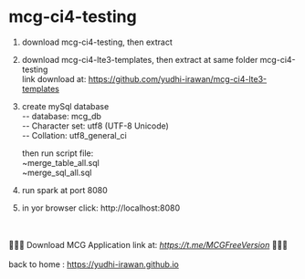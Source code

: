 # mcg-ci4-testing

1. 	download mcg-ci4-testing, then extract

2. 	download mcg-ci4-lte3-templates, then extract at same folder mcg-ci4-testing
	<br>link download at: https://github.com/yudhi-irawan/mcg-ci4-lte3-templates
	
3. 	create mySql database
	<br>-- database: mcg_db	
	<br>-- Character set: utf8 (UTF-8 Unicode)
	<br>-- Collation: utf8_general_ci
	
	then run script file:
	<br>~merge_table_all.sql
	<br>~merge_sql_all.sql
	
4. 	run spark at port 8080

5. 	in yor browser click: http://localhost:8080

<br><br>
💞️💞️💞️ <span class="font-weight-bold">Download</span> MCG Application link at:
<i>	
<a href="https://t.me/MCGFreeVersion">https://t.me/MCGFreeVersion</a>
</i>💞️💞️💞️
<br><br>
back to home : https://yudhi-irawan.github.io
